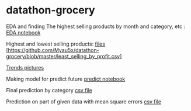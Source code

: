 # datathon-grocery
EDA and finding The highest selling products by month and category, etc : [EDA notebook](https://github.com/Myau5x/datathon-grocery/blob/master/EDA.ipynb)

Highest and lowest selling products: [files](https://github.com/Myau5x/datathon-grocery/blob/master/most_selling_by_profit.csv)
[https://github.com/Myau5x/datathon-grocery/blob/master/least_selling_by_profit.csv]

[Trends pictures](https://github.com/Myau5x/datathon-grocery/blob/master/category_trends.png)

Making model for predict future [predict notebook](https://github.com/Myau5x/datathon-grocery/blob/master/predict.ipynb)

Final prediction by category [csv file](https://github.com/Myau5x/datathon-grocery/blob/master/total_profit_2019_10_20-2020_01_12.csv)

Prediction on part of given data with mean square errors [csv file](https://github.com/Myau5x/datathon-grocery/blob/master/last_10week_predicted_prof.csv)

